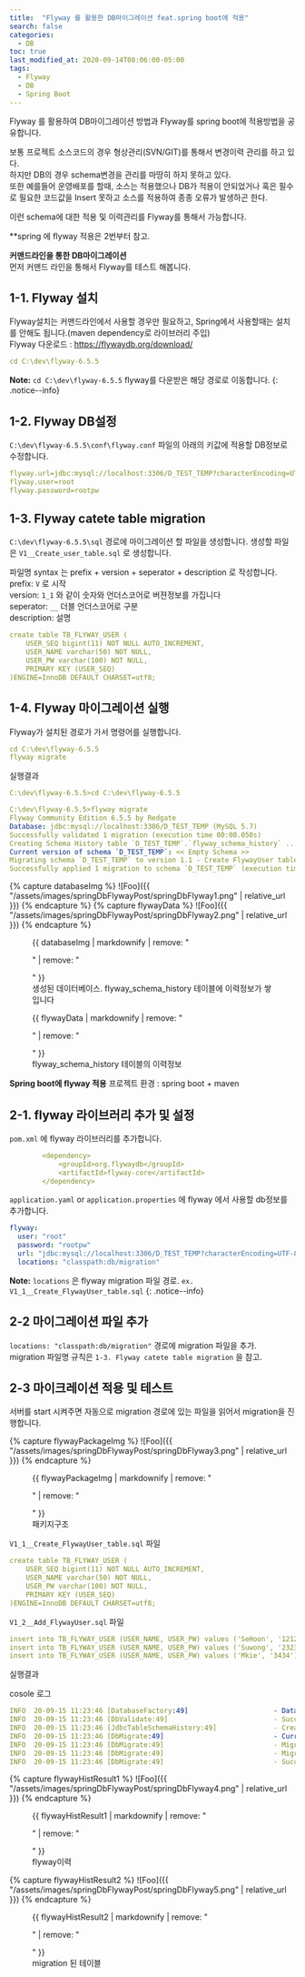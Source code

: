 ```yaml
---
title:  "Flyway 를 활용한 DB마이그레이션 feat.spring boot에 적용"
search: false
categories: 
  - DB
toc: true  
last_modified_at: 2020-09-14T08:06:00-05:00
tags:
  - Flyway
  - DB
  - Spring Boot
---
```


Flyway 를 활용하여 DB마이그레이션 방법과 Flyway를 spring boot에 적용방법을 공유합니다.

보통 프로젝트 소스코드의 경우 형상관리(SVN/GIT)를 통해서 변경이력 관리를 하고 있다.  
하지만 DB의 경우 schema변경을 관리를 마땅히 하지 못하고 있다.  
또한 예를들어 운영배포를 할때, 소스는 적용했으나 DB가 적용이 안되었거나 혹은 필수로 필요한 코드값을 Insert 못하고
소스를 적용하여 종종 오류가 발생하곤 한다.  

이런 schema에 대한 적용 및 이력관리를 Flyway를 통해서 가능합니다.  

**spring 에 flyway 적용은 2번부터 참고.

**커맨드라인을 통한 DB마이그레이션**  
먼저 커맨드 라인을 통해서 Flyway를 테스트 해봅니다.  

## 1-1. Flyway 설치
Flyway설치는 커맨드라인에서 사용할 경우만 필요하고, Spring에서 사용할때는 설치를 안해도 됩니다.(maven dependency로 라이브러리 주입)  
Flyway 다운로드 : https://flywaydb.org/download/


```yaml
cd C:\dev\flyway-6.5.5
```

**Note:** `cd C:\dev\flyway-6.5.5` flyway를 다운받은 해당 경로로 이동합니다.
{: .notice--info}

## 1-2. Flyway DB설정
`C:\dev\flyway-6.5.5\conf\flyway.conf` 파일의 아래의 키값에 적용할 DB정보로 수정합니다.
```yaml
flyway.url=jdbc:mysql://localhost:3306/D_TEST_TEMP?characterEncoding=UTF-8&serverTimezone=Asia/Seoul
flyway.user=root
flyway.password=rootpw
```

## 1-3. Flyway catete table migration
`C:\dev\flyway-6.5.5\sql` 경로에 마이그레이션 할 파일을 생성합니다.
생성할 파일은 `V1__Create_user_table.sql` 로 생성합니다.  

파일명 syntax 는 prefix + version + seperator + description 로 작성합니다.   
prefix: `V` 로 시작  
version: `1_1` 와 같이 숫자와 언더스코어로 버젼정보를 가집니다  
seperator: `__` 더블 언더스코어로 구분  
description: 설명  

```yaml
create table TB_FLYWAY_USER (
    USER_SEQ bigint(11) NOT NULL AUTO_INCREMENT,
    USER_NAME varchar(50) NOT NULL,
    USER_PW varchar(100) NOT NULL,
    PRIMARY KEY (USER_SEQ)
)ENGINE=InnoDB DEFAULT CHARSET=utf8;
```

## 1-4. Flyway 마이그레이션 실행
Flyway가 설치된 경로가 가서 명령어를 실행합니다.
```yaml
cd C:\dev\flyway-6.5.5
flyway migrate
```
실행결과
```yaml
C:\dev\flyway-6.5.5>cd C:\dev\flyway-6.5.5

C:\dev\flyway-6.5.5>flyway migrate
Flyway Community Edition 6.5.5 by Redgate
Database: jdbc:mysql://localhost:3306/D_TEST_TEMP (MySQL 5.7)
Successfully validated 1 migration (execution time 00:00.050s)
Creating Schema History table `D_TEST_TEMP`.`flyway_schema_history` ...
Current version of schema `D_TEST_TEMP`: << Empty Schema >>
Migrating schema `D_TEST_TEMP` to version 1.1 - Create FlywayUser table
Successfully applied 1 migration to schema `D_TEST_TEMP` (execution time 00:00.215s)
```
{% capture databaseImg %}
![Foo]({{ "/assets/images/springDbFlywayPost/springDbFlyway1.png" | relative_url }})
{% endcapture %}
{% capture flywayData %}
![Foo]({{ "/assets/images/springDbFlywayPost/springDbFlyway2.png" | relative_url }})
{% endcapture %}

<figure>
  {{ databaseImg | markdownify | remove: "<p>" | remove: "</p>" }}
  <figcaption>생성된 데이터베이스. flyway_schema_history 테이블에 이력정보가 쌓입니다</figcaption>
</figure>
<figure>
  {{ flywayData | markdownify | remove: "<p>" | remove: "</p>" }}
  <figcaption>flyway_schema_history 테이블의 이력정보</figcaption>
</figure>


**Spring boot에 flyway 적용** 
프로젝트 환경 : spring boot + maven

## 2-1. flyway 라이브러리 추가 및 설정
`pom.xml` 에 flyway 라이브러리를 추가합니다.  
```yaml
		<dependency>
		    <groupId>org.flywaydb</groupId>
		    <artifactId>flyway-core</artifactId>
		</dependency>
```

`application.yaml` or `application.properties` 에 flyway 에서 사용할 db정보를 추가합니다.  
```yaml
flyway:
  user: "root"
  password: "rootpw"
  url: "jdbc:mysql://localhost:3306/D_TEST_TEMP?characterEncoding=UTF-8&serverTimezone=Asia/Seoul"
  locations: "classpath:db/migration"
```
**Note:** `locations` 은 flyway migration 파일 경로. `ex. V1_1__Create_FlywayUser_table.sql`
{: .notice--info}

## 2-2 마이그레이션 파일 추가
`locations: "classpath:db/migration"` 경로에 migration 파일을 추가.  
migration 파일명 규칙은 `1-3. Flyway catete table migration` 을 참고.  

## 2-3 마이크레이션 적용 및 테스트
서버를 start 시켜주면 자동으로 migration 경로에 있는 파일을 읽어서 migration을 진행합니다.  

{% capture flywayPackageImg %}
![Foo]({{ "/assets/images/springDbFlywayPost/springDbFlyway3.png" | relative_url }})
{% endcapture %}
<figure>
  {{ flywayPackageImg | markdownify | remove: "<p>" | remove: "</p>" }}
  <figcaption>패키지구조</figcaption>
</figure>

`V1_1__Create_FlywayUser_table.sql` 파일
```yaml
create table TB_FLYWAY_USER (
    USER_SEQ bigint(11) NOT NULL AUTO_INCREMENT,
    USER_NAME varchar(50) NOT NULL,
    USER_PW varchar(100) NOT NULL,
    PRIMARY KEY (USER_SEQ)
)ENGINE=InnoDB DEFAULT CHARSET=utf8;
```

`V1_2__Add_FlywayUser.sql` 파일
```yaml
insert into TB_FLYWAY_USER (USER_NAME, USER_PW) values ('SeHoon', '1212');
insert into TB_FLYWAY_USER (USER_NAME, USER_PW) values ('Suwong', '2323');
insert into TB_FLYWAY_USER (USER_NAME, USER_PW) values ('Mkie', '3434');
```

실행결과  

cosole 로그
```yaml
INFO  20-09-15 11:23:46 [DatabaseFactory:49]                     - Database: jdbc:mysql://localhost:3306/D_TEST_TEMP (MySQL 5.7)
INFO  20-09-15 11:23:46 [DbValidate:49]                          - Successfully validated 2 migrations (execution time 00:00.054s)
INFO  20-09-15 11:23:46 [JdbcTableSchemaHistory:49]              - Creating Schema History table `D_TEST_TEMP`.`flyway_schema_history` ...
INFO  20-09-15 11:23:46 [DbMigrate:49]                           - Current version of schema `D_TEST_TEMP`: << Empty Schema >>
INFO  20-09-15 11:23:46 [DbMigrate:49]                           - Migrating schema `D_TEST_TEMP` to version 1.1 - Create FlywayUser table
INFO  20-09-15 11:23:46 [DbMigrate:49]                           - Migrating schema `D_TEST_TEMP` to version 1.2 - Add people
INFO  20-09-15 11:23:46 [DbMigrate:49]                           - Successfully applied 2 migrations to schema `D_TEST_TEMP` (execution time 00:00.272s)
```


{% capture flywayHistResult1 %}
![Foo]({{ "/assets/images/springDbFlywayPost/springDbFlyway4.png" | relative_url }})
{% endcapture %}
<figure>
  {{ flywayHistResult1 | markdownify | remove: "<p>" | remove: "</p>" }}
  <figcaption>flyway이력</figcaption>
</figure>

{% capture flywayHistResult2 %}
![Foo]({{ "/assets/images/springDbFlywayPost/springDbFlyway5.png" | relative_url }})
{% endcapture %}
<figure>
  {{ flywayHistResult2 | markdownify | remove: "<p>" | remove: "</p>" }}
  <figcaption>migration 된 테이블</figcaption>
</figure>
